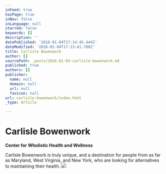 ```yaml
---
inFeed: true
hasPage: true
inNav: false
inLanguage: null
starred: false
keywords: []
description: ''
datePublished: '2016-01-04T17:14:45.444Z'
dateModified: '2016-01-04T17:13:41.706Z'
title: Carlisle Bowenwork
author: []
sourcePath: _posts/2016-01-03-carlisle-bowenwork.md
published: true
authors: []
publisher:
  name: null
  domain: null
  url: null
  favicon: null
url: carlisle-bowenwork/index.html
_type: Article

---
```

# Carlisle Bowenwork

**Center for Wholistic Health and Wellness**

Carlisle Bowenwork is truly unique, and a destination for people from as far as Maryland, West Virginia, and New York, who are looking for alternatives to maintaining their health.
![](https://the-grid-user-content.s3-us-west-2.amazonaws.com/9f3a9bef-dfc6-4dc8-b951-0ebd2c08603b.jpg)